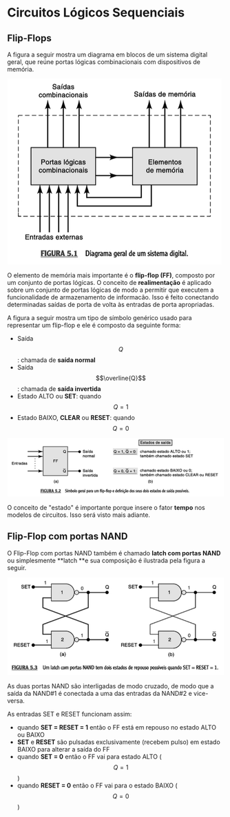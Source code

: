 # Circuitos Lógicos Sequenciais

## Flip-Flops

A figura a seguir mostra um diagrama em blocos de um sistema digital geral, que reúne portas lógicas combinacionais com dispositivos de memória.

![](/assets/diagrama-geral-sistema-digital.png)

O elemento de memória mais importante é o **flip-flop \(FF\)**, composto por um conjunto de portas lógicas. O conceito de **realimentação** é aplicado sobre um conjunto de portas lógicas de modo a permitir que executem a funcionalidade de armazenamento de informacão. Isso é feito conectando determinadas saídas de porta de volta às entradas de porta apropriadas.

A figura a seguir mostra um tipo de símbolo genérico usado para representar um flip-flop e ele é composto da seguinte forma:

* Saída $$Q$$: chamada de **saída normal**
* Saída $$\overline{Q}$$: chamada de **saída invertida**
* Estado ALTO ou **SET**: quando $$Q=1$$
* Estado BAIXO, **CLEAR** ou **RESET**: quando $$Q=0$$    

![](/assets/flip-flop-simbolo-geral.png)

O conceito de "estado" é importante porque insere o fator **tempo** nos modelos de circuitos. Isso será visto mais adiante.

## Flip-Flop com portas NAND

O Flip-Flop com portas NAND também é chamado **latch com portas NAND** ou simplesmente **latch **e sua composição é ilustrada pela figura a seguir.

![](/assets/ff-com-portas-nand.png)

As duas portas NAND são interligadas de modo cruzado, de modo que a saída da NAND\#1 é conectada a uma das entradas da NAND\#2 e vice-versa.

As entradas SET e RESET funcionam assim:

* quando **SET = RESET = 1** então o FF está em repouso no estado ALTO ou BAIXO
* **SET** e **RESET** são pulsadas exclusivamente \(recebem pulso\) em estado BAIXO para alterar a saída do FF
* quando **SET = 0** então o FF vai para estado ALTO \($$Q=1$$\)
* quando **RESET = 0** então o FF vai para o estado BAIXO \($$Q=0$$\)





